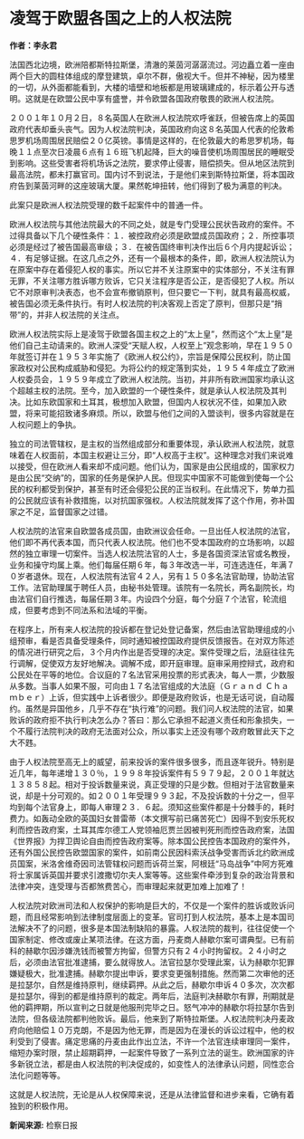 # 凌驾于欧盟各国之上的人权法院

**作者：李永君**

法国西北边境，欧洲陪都斯特拉斯堡，清澈的莱茵河潺潺流过。河边矗立着一座由两个巨大的圆柱体组成的摩登建筑，卓尔不群，傲视大千。但并不神秘，因为楼里的一切，从外面都能看到，大楼的墙壁和地板都是用玻璃建成的，标示着公开与透明。这就是在欧盟公民中享有盛誉，并令欧盟各国政府敬畏的欧洲人权法院。

２００１年１０月２日，８名英国人在欧洲人权法院欢呼雀跃，但被告席上的英国政府代表却垂头丧气。因为人权法院判决，英国政府向这８名英国人代表的伦敦希思罗机场周围居民赔偿２０亿英镑。事情是这样的，在伦敦最大的希思罗机场，每晚１１点至次日凌晨６点有１６班飞机起降，巨大的噪音使机场周围居民的睡眠受到影响。这些受害者将机场诉之法院，要求停止侵害，赔偿损失。但从地区法院到最高法院，都未打赢官司。国内讨不到说法，于是他们来到斯特拉斯堡，将本国政府告到莱茵河畔的这座玻璃大厦。果然乾坤扭转，他们得到了极为满意的判决。

此案只是欧洲人权法院受理的数千起案件中的普通一件。

欧洲人权法院与其他法院最大的不同之处，就是专门受理公民状告政府的案件。不过得具备以下几个硬性条件：１．被控政府必须是欧盟成员国政府；２．所控事项必须是经过了被告国最高审级；３．在被告国终审判决作出后６个月内提起诉讼；４．有足够证据。在这几点之外，还有一个最根本的条件，即，欧洲人权法院认为在原案中存在着侵犯人权的事实。所以它并不关注原案中的实体部分，不关注有罪无罪，不关注哪方胜诉哪方败诉，它只关注程序是否公正，是否侵犯了人权。所以它不对原审判决表态，也不会宣布撤销原判，但只要它一下判，就具有最高权威，被告国必须无条件执行。有时人权法院的判决客观上否定了原判，但那只是“捎带”的，并非人权法院的关注点。

欧洲人权法院实际上是凌驾于欧盟各国主权之上的“太上皇”，然而这个“太上皇”是他们自己主动请来的。欧洲人深受“天赋人权，人权至上”观念影响，早在１９５０年就签订并在１９５３年实施了《欧洲人权公约》，宗旨是保障公民权利，防止国家政权对公民构成威胁和侵犯。为将公约的规定落到实处，１９５４年成立了欧洲人权委员会，１９５９年成立了欧洲人权法院。当初，并非所有欧洲国家均承认这个超越主权的法院。至今，加入欧盟的一个硬性条件，就是承认人权法院及其判决。比如东欧国家和土耳其，极想加入欧盟，但国内人权状况不佳，如果加入欧盟，将来可能招致诸多麻烦。所以，欧盟与他们之间的入盟谈判，很多内容就是在人权问题上的争执。

独立的司法管辖权，是主权的当然组成部分和重要体现，承认欧洲人权法院，就意味着在人权面前，本国主权避让三分，即“人权高于主权”。这种理念对我们来说难以接受，但在欧洲人看来却不成问题。他们认为，国家是由公民组成的，国家权力是由公民“交纳”的，国家的任务是保护人民。但现实中国家不可能做到使每一个公民的权利都受到保护，甚至有时还会侵犯公民的正当权利。在此情况下，势单力孤的公民就应该有补救措施，以对抗国家强权。人权法院就发挥了这个作用，弥补国家之不足，监督国家之过错。

人权法院的法官来自欧盟各成员国，由欧洲议会任命。一旦出任人权法院的法官，他们即不再代表本国，而只代表人权法院。他们也不受本国政府的立场影响，以超然的独立审理一切案件。当选人权法院法官的人士，多是各国资深法官或名教授，业务和操守均属上乘。他们每届任期６年，每３年改选一半，可连选连任，年满７０岁者退休。现在，人权法院有法官４２人，另有１５０多名法官助理，协助法官工作。法官助理属于聘任人员，由秘书处管理。该院有一名院长，两名副院长，均由法官们自行推选，每届任期３年。内设四个分庭，每个分庭７个法官，轮流组成，但要考虑到不同法系和法域的平衡。

在程序上，所有来人权法院的投诉都在登记处登记备案，然后由法官助理组成的小组预审，看是否具备受理条件，同时通知被控国政府提供反馈报告。在对双方陈述的情况进行研究之后，３个月内作出是否受理的决定。案件受理之后，法庭往往先行调解，促使双方友好地解决。调解不成，即开庭审理。庭审采用控辩式，政府和公民处在平等的地位。合议庭的７名法官采用投票的形式表决，每人一票，少数服从多数。当事人如果不服，可向由１７名法官组成的大法庭（Ｇｒａｎｄ Ｃｈａｍｂｅｒ）上诉，但实践中上诉者很少。即便是政府败诉，也是无话可说，自动履约。虽然是异国他乡，几乎不存在“执行难”的问题。我们问人权法院的法官，如果败诉的政府拒不执行判决怎么办？答曰：那么它承担不起道义责任和形象损失，一个不履行法院判决的政府无法面对公众，所以事实上还没有哪个政府敢冒此天下之大不韪。

由于人权法院至高无上的威望，前来投诉的案件很多很多，而且逐年锐升。特别是近几年，每年递增１３０％，１９９８年投诉案件有５９７９起，２００１年就达１３８５８起。相对于投诉数量来说，真正受理的只是少数。但相对于法官数量来说，却是十分可观的。如２００１年受理９９３起，不及投诉数的十分之一，但平均到每个法官身上，即每人审理２３．６起。须知这些案件都是十分棘手的，耗时费力。如轰动全欧的英国妇女普雷蒂（本文撰写前已痛苦死亡）因得不到安乐死权利而控告政府案，土耳其库尔德工人党领袖厄贾兰因被判死刑而控告政府案，法国《世界报》为捍卫舆论自由而控告政府案等。除本国公民控告本国政府的案件外，还有外国公民控告欧盟国家的案件，如前南公民因科索沃战争受害而诉北约欧洲成员国案，米洛舍维奇因司法管辖权问题而诉荷兰案，阿根廷“马岛战争”中阿方死难将士家属诉英国并要求引渡撒切尔夫人案等等。这些案件牵涉到复杂的政治背景和法律冲突，连受理与否都煞费苦心，而审理起来就更加难上加难了！

人权法院对欧洲司法和人权保护的影响是巨大的，不仅是一个案件的胜诉或败诉问题，而且经常影响到法律制度层面上的变革。官司打到人权法院，基本上是本国司法解决不了的问题，很多是本国法制缺陷的暴露。人权法院的裁判，往往促使一个国家制定、修改或废止某项法律。在这方面，丹麦商人赫歇尔案可谓典型。已有前科的赫歇尔因涉嫌洗钱而被警方拘留，但警方只有２４小时拘留权。２４小时之后，必须由法官批准逮捕，要么就得放人。法官拉瑟尔受理此案，认为赫歇尔犯罪嫌疑极大，批准逮捕。赫歇尔提出申诉，要求变更强制措施。然而第二次审他的还是拉瑟尔，自然是维持原判，继续羁押。从此之后，赫歇尔申诉４０多次，次次都是拉瑟尔，得到的都是维持原判的裁定。两年后，法庭判决赫歇尔有罪，刑期就是他的羁押期，所以宣判之日就是他服刑完毕之日。怒气冲冲的赫歇尔将拉瑟尔告到法院，但各级法院都判他败诉。最后，他来到了斯特拉斯堡。人权法院判决丹麦政府向他赔偿１０万克朗，不是因为他无罪，而是因为在漫长的诉讼过程中，他的权利受到了侵害。痛定思痛的丹麦由此作出立法，不许一个法官连续审理同一案件，缩短办案时限，禁止超期羁押，一起案件导致了一系列立法的诞生。欧洲国家的许多新锐立法，都是由人权法院的判决促成的，如变性人的法律承认问题，同性恋合法化问题等等。

这就是人权法院，无论是从人权保障来说，还是从法律监督和进步来看，它确有着独到的积极作用。

**新闻来源:** 检察日报
<!-- tcd_original_link http://www.procedurallaw.cn/info/1013/6181.htm -->
